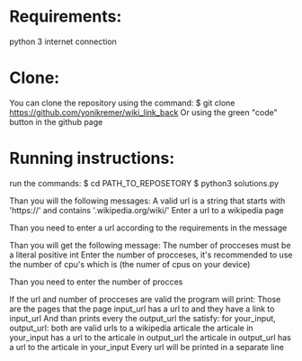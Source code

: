 # Requirements: 
python 3
internet connection

# Clone:
You can clone the repository using the command:
$ git clone https://github.com/yonikremer/wiki_link_back
Or using the green "code" button in the github page

# Running instructions:
run the commands:
$ cd PATH_TO_REPOSETORY
$ python3 solutions.py

Than you will the following messages: 
A valid url is a string that starts with 'https://' and contains '.wikipedia.org/wiki/'
Enter a url to a wikipedia page

Than you need to enter a url according to the requirements in the message

Than you will get the following message:
The number of procceses must be a literal positive int
Enter the number of procceses, it's recommended to use the number of cpu's which is (the numer of cpus on your device)

Than you need to enter the number of procces

If the url and number of procceses are valid the program will print:
Those are the pages that the page input_url has a url to and they have a link to input_url
And than prints every the output_url the satisfy:
for your_input, output_url:
    both are valid urls to a wikipedia articale
    the articale in your_input has a url to the articale in output_url
    the articale in output_url has a url to the articale in your_input
Every url will be printed in a separate line
